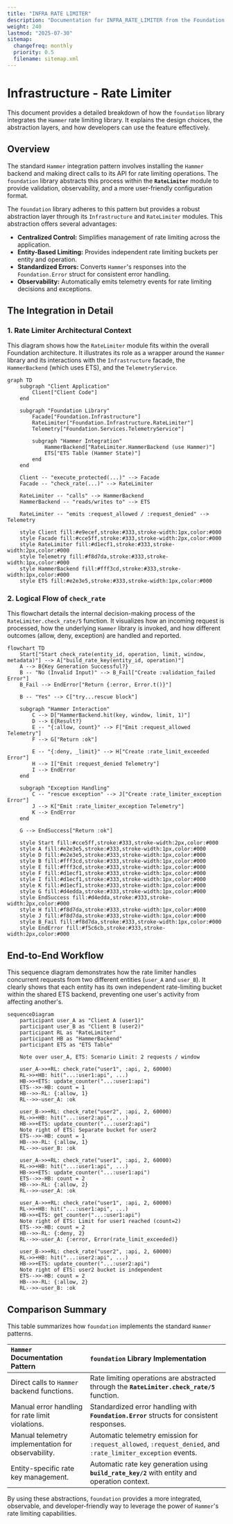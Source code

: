 ```yaml
---
title: "INFRA RATE LIMITER"
description: "Documentation for INFRA_RATE_LIMITER from the Foundation repository."
weight: 240
lastmod: "2025-07-30"
sitemap:
  changefreq: monthly
  priority: 0.5
  filename: sitemap.xml
---
```


# Infrastructure - Rate Limiter

This document provides a detailed breakdown of how the `foundation` library integrates the `Hammer` rate limiting library. It explains the design choices, the abstraction layers, and how developers can use the feature effectively.

## Overview

The standard `Hammer` integration pattern involves installing the `Hammer` backend and making direct calls to its API for rate limiting operations. The `foundation` library abstracts this process within the **`RateLimiter`** module to provide validation, observability, and a more user-friendly configuration format.

The `foundation` library adheres to this pattern but provides a robust abstraction layer through its `Infrastructure` and `RateLimiter` modules. This abstraction offers several advantages:

- **Centralized Control:** Simplifies management of rate limiting across the application.
- **Entity-Based Limiting:** Provides independent rate limiting buckets per entity and operation.
- **Standardized Errors:** Converts `Hammer`'s responses into the `Foundation.Error` struct for consistent error handling.
- **Observability:** Automatically emits telemetry events for rate limiting decisions and exceptions.

## The Integration in Detail

### 1. Rate Limiter Architectural Context

This diagram shows how the `RateLimiter` module fits within the overall Foundation architecture. It illustrates its role as a wrapper around the `Hammer` library and its interactions with the `Infrastructure` facade, the `HammerBackend` (which uses ETS), and the `TelemetryService`.

```mermaid
graph TD
    subgraph "Client Application"
        Client["Client Code"]
    end

    subgraph "Foundation Library"
        Facade["Foundation.Infrastructure"]
        RateLimiter["Foundation.Infrastructure.RateLimiter"]
        Telemetry["Foundation.Services.TelemetryService"]
        
        subgraph "Hammer Integration"
            HammerBackend["RateLimiter.HammerBackend (use Hammer)"]
            ETS["ETS Table (Hammer State)"]
        end
    end
    
    Client -- "execute_protected(...)" --> Facade
    Facade -- "check_rate(...)" --> RateLimiter
    
    RateLimiter -- "calls" --> HammerBackend
    HammerBackend -- "reads/writes to" --> ETS
    
    RateLimiter -- "emits :request_allowed / :request_denied" --> Telemetry
    
    style Client fill:#e9ecef,stroke:#333,stroke-width:1px,color:#000
    style Facade fill:#cce5ff,stroke:#333,stroke-width:2px,color:#000
    style RateLimiter fill:#d1ecf1,stroke:#333,stroke-width:2px,color:#000
    style Telemetry fill:#f8d7da,stroke:#333,stroke-width:1px,color:#000
    style HammerBackend fill:#fff3cd,stroke:#333,stroke-width:1px,color:#000
    style ETS fill:#e2e3e5,stroke:#333,stroke-width:1px,color:#000
```

### 2. Logical Flow of `check_rate`

This flowchart details the internal decision-making process of the `RateLimiter.check_rate/5` function. It visualizes how an incoming request is processed, how the underlying `Hammer` library is invoked, and how different outcomes (allow, deny, exception) are handled and reported.

```mermaid
flowchart TD
    Start["Start check_rate(entity_id, operation, limit, window, metadata)"] --> A["build_rate_key(entity_id, operation)"]
    A --> B{Key Generation Successful?}
    B -- "No (Invalid Input)" --> B_Fail["Create :validation_failed Error"]
    B_Fail --> EndError["Return {:error, Error.t()}"]
    
    B -- "Yes" --> C["try...rescue block"]
    
    subgraph "Hammer Interaction"
        C --> D["HammerBackend.hit(key, window, limit, 1)"]
        D --> E{Result?}
        E -- "{:allow, count}" --> F["Emit :request_allowed Telemetry"]
        F --> G["Return :ok"]
        
        E -- "{:deny, _limit}" --> H["Create :rate_limit_exceeded Error"]
        H --> I["Emit :request_denied Telemetry"]
        I --> EndError
    end
    
    subgraph "Exception Handling"
        C -- "rescue exception" --> J["Create :rate_limiter_exception Error"]
        J --> K["Emit :rate_limiter_exception Telemetry"]
        K --> EndError
    end

    G --> EndSuccess["Return :ok"]

    style Start fill:#cce5ff,stroke:#333,stroke-width:2px,color:#000
    style A fill:#e2e3e5,stroke:#333,stroke-width:1px,color:#000
    style D fill:#e2e3e5,stroke:#333,stroke-width:1px,color:#000
    style B fill:#fff3cd,stroke:#333,stroke-width:1px,color:#000
    style E fill:#fff3cd,stroke:#333,stroke-width:1px,color:#000
    style F fill:#d1ecf1,stroke:#333,stroke-width:1px,color:#000
    style I fill:#d1ecf1,stroke:#333,stroke-width:1px,color:#000
    style K fill:#d1ecf1,stroke:#333,stroke-width:1px,color:#000
    style G fill:#d4edda,stroke:#333,stroke-width:1px,color:#000
    style EndSuccess fill:#d4edda,stroke:#333,stroke-width:2px,color:#000
    style H fill:#f8d7da,stroke:#333,stroke-width:1px,color:#000
    style J fill:#f8d7da,stroke:#333,stroke-width:1px,color:#000
    style B_Fail fill:#f8d7da,stroke:#333,stroke-width:1px,color:#000
    style EndError fill:#f5c6cb,stroke:#333,stroke-width:2px,color:#000
```

## End-to-End Workflow

This sequence diagram demonstrates how the rate limiter handles concurrent requests from two different entities (`user_A` and `user_B`). It clearly shows that each entity has its own independent rate-limiting bucket within the shared ETS backend, preventing one user's activity from affecting another's.

```mermaid
sequenceDiagram
    participant user_A as "Client A (user1)"
    participant user_B as "Client B (user2)"
    participant RL as "RateLimiter"
    participant HB as "HammerBackend"
    participant ETS as "ETS Table"
    
    Note over user_A, ETS: Scenario Limit: 2 requests / window
    
    user_A->>+RL: check_rate("user1", :api, 2, 60000)
    RL->>+HB: hit("...:user1:api", ...)
    HB->>+ETS: update_counter("...:user1:api")
    ETS-->>-HB: count = 1
    HB-->>-RL: {:allow, 1}
    RL-->>-user_A: :ok
    
    user_B->>+RL: check_rate("user2", :api, 2, 60000)
    RL->>+HB: hit("...:user2:api", ...)
    HB->>+ETS: update_counter("...:user2:api")
    Note right of ETS: Separate bucket for user2
    ETS-->>-HB: count = 1
    HB-->>-RL: {:allow, 1}
    RL-->>-user_B: :ok

    user_A->>+RL: check_rate("user1", :api, 2, 60000)
    RL->>+HB: hit("...:user1:api", ...)
    HB->>+ETS: update_counter("...:user1:api")
    ETS-->>-HB: count = 2
    HB-->>-RL: {:allow, 2}
    RL-->>-user_A: :ok

    user_A->>+RL: check_rate("user1", :api, 2, 60000)
    RL->>+HB: hit("...:user1:api", ...)
    HB->>+ETS: get_counter("...:user1:api")
    Note right of ETS: Limit for user1 reached (count=2)
    ETS-->>-HB: count = 2
    HB-->>-RL: {:deny, 2}
    RL-->>-user_A: {:error, Error(rate_limit_exceeded)}
    
    user_B->>+RL: check_rate("user2", :api, 2, 60000)
    RL->>+HB: hit("...:user2:api", ...)
    HB->>+ETS: update_counter("...:user2:api")
    Note right of ETS: user2 bucket is independent
    ETS-->>-HB: count = 2
    HB-->>-RL: {:allow, 2}
    RL-->>-user_B: :ok
```

## Comparison Summary

This table summarizes how `foundation` implements the standard `Hammer` patterns.

| `Hammer` Documentation Pattern | `foundation` Library Implementation |
| :------------------------------ | :---------------------------------- |
| Direct calls to `Hammer` backend functions. | Rate limiting operations are abstracted through the **`RateLimiter.check_rate/5`** function. |
| Manual error handling for rate limit violations. | Standardized error handling with **`Foundation.Error`** structs for consistent responses. |
| Manual telemetry implementation for observability. | Automatic telemetry emission for `:request_allowed`, `:request_denied`, and `:rate_limiter_exception` events. |
| Entity-specific rate key management. | Automatic rate key generation using **`build_rate_key/2`** with entity and operation context. |

By using these abstractions, `foundation` provides a more integrated, observable, and developer-friendly way to leverage the power of `Hammer`'s rate limiting capabilities.